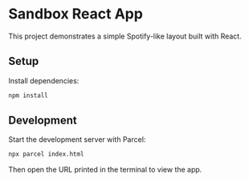 # Sandbox React App

This project demonstrates a simple Spotify-like layout built with React.

## Setup

Install dependencies:

```bash
npm install
```

## Development

Start the development server with Parcel:

```bash
npx parcel index.html
```

Then open the URL printed in the terminal to view the app.
